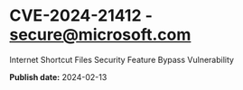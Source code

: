 # CVE-2024-21412 - secure@microsoft.com

Internet Shortcut Files Security Feature Bypass Vulnerability

**Publish date:** 2024-02-13
